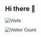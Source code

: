 ## Hi there 👋

![Visits](https://komarev.com/ghpvc/?username=mirbyte&color=314f91&style=plastic&abbreviated=true&label=PROFILE+VIEWS++)




![Visitor Count](https://hit.yhype.me/github/profile?account_id=83219244)


